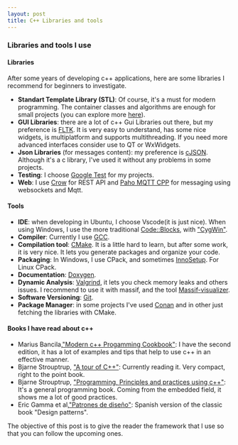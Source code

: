 ```yaml
---
layout: post
title: C++ Libraries and tools
---
```

### Libraries and tools I use

#### Libraries

After some years of developing c++ applications, here are some libraries I recommend for beginners to investigate.

* <strong>Standart Template Library (STL)</strong>: Of course, it's a must for modern programming. The container classes and algorithms are enough for small projects (you can explore more [here](https://en.cppreference.com/w/)).
* <strong>GUI Libraries</strong>: there are a lot of c++ Gui Libraries out there, but my preference is  [FLTK](https://www.fltk.org/). It is very easy to understand, has some nice widgets, is multiplatform and supports multithreading. If you need more advanced interfaces consider use to QT or WxWidgets.
* <strong>Json Libraries</strong> (for messages content): my preference is [cJSON](https://github.com/DaveGamble/cJSON). Although it's a c library, I've used it without any problems in some projects.  
* <strong>Testing</strong>:  I choose [Google Test](https://github.com/google/googletest) for my projects.
* <strong>Web</strong>: I use [Crow](https://github.com/CrowCpp/Crow/tree/master) for REST API and [Paho MQTT CPP](https://github.com/eclipse/paho.mqtt.cpp) for messaging using websockets and Mqtt.

#### Tools

* <strong>IDE</strong>: when developing in Ubuntu, I choose Vscode(it is just nice). When using Windows, I use the more traditional [Code::Blocks](https://www.codeblocks.org/), with ["CygWin"](https://www.cygwin.com/).
* <strong>Compiler</strong>: Currently I use [GCC](https://gcc.gnu.org/).
* <strong>Compilation tool</strong>: [CMake](https://cmake.org/). It is a little hard to learn, but after some work, it is very nice. It lets you generate packages and organize your code.
* <strong>Packaging</strong>: In Windows, I use CPack, and sometimes [InnoSetup](https://jrsoftware.org/isinfo.php). For Linux CPack.
* <strong>Documentation</strong>: [Doxygen](https://www.doxygen.nl/).
* <strong>Dynamic Analysis</strong>: [Valgrind](https://valgrind.org/), it lets you check memory leaks and others issues. I recommend to use it with massif, and the tool [Massif-visualizer](https://github.com/KDE/massif-visualizer).
* <strong>Software Versioning</strong>: [Git](https://git-scm.com/).
* <strong>Package Manager</strong>: in some projects I've used [Conan](https://conan.io/) and in other just fetching the libraries with CMake.

#### Books I have read about c++

* Marius Bancila,["Modern c++ Progamming Cookbook"](https://www.amazon.com/-/es/Marius-Bancila/dp/1800208987): I have the second edition, it has a lot of examples and tips that help to use c++ in an effective manner.
* Bjarne Strouptrup, ["A tour of C++"](https://www.stroustrup.com/Tour.html): Currently reading it. Very compact, right to the point book.
* Bjarne Strouptrup, ["Programming, Principles and practices using c++"](https://www.stroustrup.com/programming.html): It's a general programming book. Coming from the embedded field, it shows me a lot of good practices.
* Eric Gamma et al,["Patrones de diseño"](https://www.amazon.com/-/es/Erich-Gamma/dp/8478290591): Spanish version of the classic book "Design patterns".

The objective of this post is to give the reader the framework that I use so that you can follow the upcoming ones.
